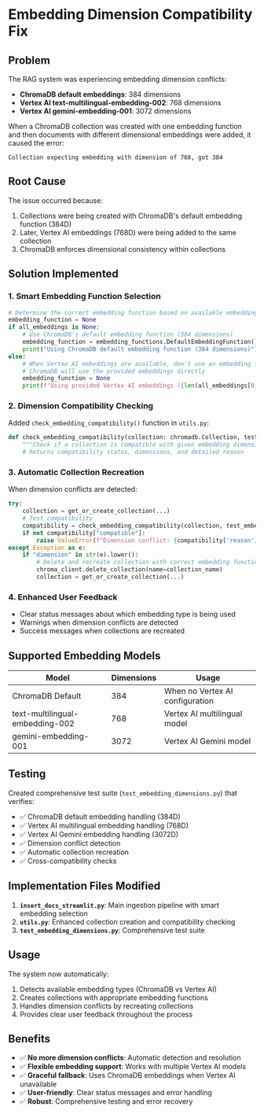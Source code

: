 # Embedding Dimension Compatibility Fix

## Problem
The RAG system was experiencing embedding dimension conflicts:
- **ChromaDB default embeddings**: 384 dimensions
- **Vertex AI text-multilingual-embedding-002**: 768 dimensions
- **Vertex AI gemini-embedding-001**: 3072 dimensions

When a ChromaDB collection was created with one embedding function and then documents with different dimensional embeddings were added, it caused the error:
```
Collection expecting embedding with dimension of 768, got 384
```

## Root Cause
The issue occurred because:
1. Collections were being created with ChromaDB's default embedding function (384D)
2. Later, Vertex AI embeddings (768D) were being added to the same collection
3. ChromaDB enforces dimensional consistency within collections

## Solution Implemented

### 1. Smart Embedding Function Selection
```python
# Determine the correct embedding function based on available embeddings
embedding_function = None
if all_embeddings is None:
    # Use ChromaDB's default embedding function (384 dimensions)
    embedding_function = embedding_functions.DefaultEmbeddingFunction()
    print("Using ChromaDB default embedding function (384 dimensions)")
else:
    # When Vertex AI embeddings are available, don't use an embedding function
    # ChromaDB will use the provided embeddings directly
    embedding_function = None
    print(f"Using provided Vertex AI embeddings ({len(all_embeddings[0])} dimensions)")
```

### 2. Dimension Compatibility Checking
Added `check_embedding_compatibility()` function in `utils.py`:
```python
def check_embedding_compatibility(collection: chromadb.Collection, test_embedding: Optional[List[float]] = None) -> Dict[str, Any]:
    """Check if a collection is compatible with given embedding dimensions."""
    # Returns compatibility status, dimensions, and detailed reason
```

### 3. Automatic Collection Recreation
When dimension conflicts are detected:
```python
try:
    collection = get_or_create_collection(...)
    # Test compatibility
    compatibility = check_embedding_compatibility(collection, test_embedding)
    if not compatibility["compatible"]:
        raise ValueError(f"Dimension conflict: {compatibility['reason']}")
except Exception as e:
    if "dimension" in str(e).lower():
        # Delete and recreate collection with correct embedding function
        chroma_client.delete_collection(name=collection_name)
        collection = get_or_create_collection(...)
```

### 4. Enhanced User Feedback
- Clear status messages about which embedding type is being used
- Warnings when dimension conflicts are detected
- Success messages when collections are recreated

## Supported Embedding Models

| Model | Dimensions | Usage |
|-------|------------|-------|
| ChromaDB Default | 384 | When no Vertex AI configuration |
| text-multilingual-embedding-002 | 768 | Vertex AI multilingual model |
| gemini-embedding-001 | 3072 | Vertex AI Gemini model |

## Testing
Created comprehensive test suite (`test_embedding_dimensions.py`) that verifies:
- ✅ ChromaDB default embedding handling (384D)
- ✅ Vertex AI multilingual embedding handling (768D)
- ✅ Vertex AI Gemini embedding handling (3072D)
- ✅ Dimension conflict detection
- ✅ Automatic collection recreation
- ✅ Cross-compatibility checks

## Implementation Files Modified
1. **`insert_docs_streamlit.py`**: Main ingestion pipeline with smart embedding selection
2. **`utils.py`**: Enhanced collection creation and compatibility checking
3. **`test_embedding_dimensions.py`**: Comprehensive test suite

## Usage
The system now automatically:
1. Detects available embedding types (ChromaDB vs Vertex AI)
2. Creates collections with appropriate embedding functions
3. Handles dimension conflicts by recreating collections
4. Provides clear user feedback throughout the process

## Benefits
- ✅ **No more dimension conflicts**: Automatic detection and resolution
- ✅ **Flexible embedding support**: Works with multiple Vertex AI models
- ✅ **Graceful fallback**: Uses ChromaDB embeddings when Vertex AI unavailable
- ✅ **User-friendly**: Clear status messages and error handling
- ✅ **Robust**: Comprehensive testing and error recovery